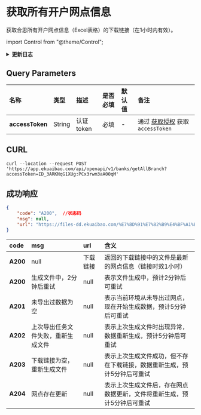 # 获取所有开户网点信息
获取合思所有开户网点信息（Excel表格）的下载链接（在1小时内有效）。

import Control from "@theme/Control";

<Control
method="POST"
url="/api/openapi/v1/banks/getAllBranch"
/>

<details>
  <summary><b>更新日志</b></summary>
  <div>

  [**1.2.2**](/docs/open-api/notice/update-log#122) -> 🆕 新增了本接口。<br/>

  </div>
</details>

## Query Parameters

| 名称 | 类型 | 描述 | 是否必填 | 默认值 | 备注 |
| :--- | :--- | :--- | :--- |:--- | :--- |
| **accessToken** | String  | 认证token   | 必填  | - | 通过 [获取授权](/docs/open-api/getting-started/auth) 获取 `accessToken` |

## CURL
```shell
curl --location --request POST 'https://app.ekuaibao.com/api/openapi/v1/banks/getAllBranch?accessToken=ID_3ARKNqG1XUg:PCx3rwm3aA00qM'
```

## 成功响应

```json
{
    "code": "A200",  //状态码
    "msg": null,
    "url": "https://files-dd.ekuaibao.com/%E7%BD%91%E7%82%B9%E4%BF%A1%E6%81%AF%E5%AF%BC%E5%87%BA_20220310_2316_eadf9c9c-74ec-438d-94d8-c58c27602086.xlsx?Expires=1647246198&OSSAccessKeyId=STS.NV7D2CiVmAFqgYX1KcYYUvACW&Signature=vqCTqf4zsX6nVmILqxJa6rNc%2FKs%3D&security-token=CAIS8AF1q6Ft5B2yfSjIr5WCD4j3hIlM9oSaZX%2Fp1Us2VdZ5mYTotTz2IHlPdHZhBekYtPszmW9Z6%2FsdlqF%2BSIJETEbNapPacheEYUTzDbDasumZsJYm6vT8a0XxZjf%2F2MjNGZabKPrWZvaqbX3diyZ32sGUXD6%2BXlujQ%2Fbr4NwdGbZxZASjaidcD9p7PxZrrNRgVUHcLvGwKBXn8AGyZQhKwlMk1zojtf7lmpTMtUuE0ALAp7VL99irEP%2BNdNJxOZpzadCx0dFte7DJuCwqsEERpPgn0PUao2ib447MXgQO%2BXScOu%2FT6cZ0MBRpwUXA2EKANZEagAEsUkQ57zVRRGMrdKgCaXe5kZCZc85Sm0IXmPjiLR7lvCb6t42mZigZRgb5liBTCfO%2B5XiJyFgpIe7yJ3QUkaNhN1qlO5ivI9JVO7c2ycrq0kJb21MwL%2BRvYcUEGuhQLb%2Bn1G%2Bpq8wClfv2YcTR6Otfp1igSZjIlIOQlvNpTwGpYg%3D%3D"
}
```
| code | msg | url | 含义 | 
| :--- | :--- | :--- | :--- |
|**A200**| null                        | 下载链接 | 返回的下载链接中的文件是最新的网点信息（链接时效1小时） |
|**A200**| 生成文件中，2分钟后重试         | null | 表示文件生成中，预计2分钟后可重试 |
|**A201**| 未导出过数据为空               | null | 表示当前环境从未导出过网点，现在开始生成数据，预计5分钟后可重试 |
|**A202**| 上次导出任务文件失败，重新生成文件 | null | 表示上次生成文件时出现异常，数据重新生成，预计5分钟后可重试 |
|**A203**| 下载链接为空，重新生成文件       | null | 表示上次生成文件成功，但不存在下载链接，数据重新生成，预计5分钟后可重试 |
|**A204**| 网点存在更新                  | null | 表示上次生成文件后，存在网点数据更新，文件将重新生成，预计5分钟后可重试 |






